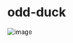 # odd-duck

![image](https://github.com/Jpauljonesii/odd-duck/assets/131941162/95c49214-fbba-4bfd-8630-a3d6bf4f5678)
